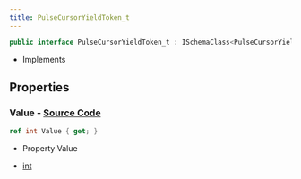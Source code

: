 ```yaml
---
title: PulseCursorYieldToken_t
---
```


```csharp
public interface PulseCursorYieldToken_t : ISchemaClass<PulseCursorYieldToken_t>, ISchemaField, ISchemaClass, INativeHandle
```

- Implements

## Properties

### **Value** - [Source Code](https://github.com/swiftly-solution/swiftlys2/blob/main/managed/src/SwiftlyS2.Generated/Schemas/Interfaces/PulseCursorYieldToken_t.cs#L16)

```csharp
ref int Value { get; }
```

- Property Value

- [int](https://learn.microsoft.com/dotnet/api/system.int32)

